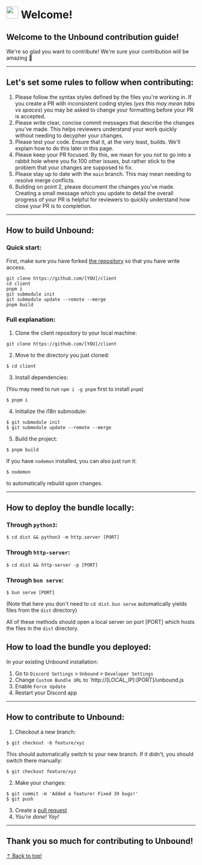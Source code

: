 # <img src="https://github.com/unbound-mod/assets/blob/main/logo/logo.png?raw=true" style="width: 2rem"> Welcome!

## Welcome to the Unbound contribution guide!

We're so glad you want to contribute! We're sure your contribution will be amazing 💖

<hr />

## Let's set some rules to follow when contributing:

1. Please follow the syntax styles defined by the files you're working in. If you create a PR with inconsistent coding styles (*yes this may mean tabs vs spaces*) you may be asked to change your formatting before your PR is accepted.
2. Please write clear, concise commit messages that describe the changes you've made. This helps reviewers understand your work quickly without needing to decypher your changes.
3. Please test your code. Ensure that it, at the very least, builds. We'll explain how to do this later in this page.
4. Please keep your PR focused. By this, we mean for you not to go into a rabbit hole where you fix 100 other issues, but rather stick to the problem that your changes are supposed to fix.
5. Please stay up to date with the `main` branch. This may mean needing to resolve merge conflicts.
6. Building on point 2, please document the changes you've made. Creating a small message which you update to detail the overall progress of your PR is helpful for reviewers to quickly understand how close your PR is to completion.

<hr />

## How to build Unbound:

### Quick start:

First, make sure you have forked [the repository](https://github.com/unbound-mod/client) so that you have write access.

```console
git clone https://github.com/[YOU]/client
cd client
pnpm i
git submodule init
git submodule update --remote --merge
pnpm build
```

### Full explanation:

1. Clone the client repository to your local machine:

```console
git clone https://github.com/[YOU]/client
```

2. Move to the directory you just cloned:

```console
$ cd client
```

3. Install dependencies:

(You may need to run `npm i -g pnpm` first to install `pnpm`)

```console
$ pnpm i
```

4. Initialize the i18n submodule:

```console
$ git submodule init
$ git submodule update --remote --merge
```

5. Build the project:

```console
$ pnpm build
```

If you have `nodemon` installed, you can also just run it:

```console
$ nodemon
```

to automatically rebuild upon changes.

<hr />

## How to deploy the bundle locally:

### Through `python3`:

```console
$ cd dist && python3 -m http.server [PORT]
```

### Through `http-server`:

```console
$ cd dist && http-server -p [PORT]
```

### Through `bun serve`:

```console
$ bun serve [PORT]
```

(Note that here you don't need to `cd dist`. `bun serve` automatically yields files from the `dist` directory)

All of these methods should open a local server on port [PORT] which hosts the files in the `dist` directory.

## How to load the bundle you deployed:

In your existing Unbound installation:

1. Go to `Discord Settings` > `Unbound` > `Developer Settings`
2. Change `Custom Bundle URL` to `http://[LOCAL_IP]:[PORT]/unbound.js
3. Enable `Force Update`
4. Restart your Discord app

<hr />

## How to contribute to Unbound:

1. Checkout a new branch:

```console
$ git checkout -b feature/xyz
```

This should automatically switch to your new branch. If it didn't, you should switch there manually:

```console
$ git checkout feature/xyz
```

2. Make your changes:

```console
$ git commit -m 'Added a feature! Fixed 39 bugs!'
$ git push
```

3. Create a [pull request](https://github.com/unbound-mod/client/pulls)
4. *You're done! Yay!*

<hr />

## Thank you so much for contributing to Unbound!
<a href="#top">⇡ Back to top️!</a>
